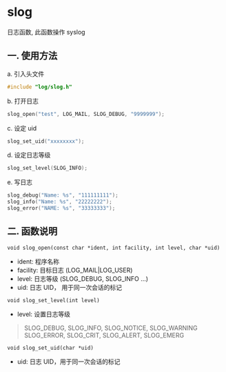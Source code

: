# slog

日志函数, 此函数操作 syslog

## 一. 使用方法

a. 引入头文件

```c
#include "log/slog.h"
```

b. 打开日志

```c
slog_open("test", LOG_MAIL, SLOG_DEBUG, "9999999");
```

c. 设定 uid

```c
slog_set_uid("xxxxxxxx");
```

d. 设定日志等级

```c
slog_set_level(SLOG_INFO);
```

e. 写日志

```c
slog_debug("Name: %s", "111111111");
slog_info("Name: %s", "22222222");
slog_error("NAME: %s", "33333333");
```

## 二. 函数说明

```
void slog_open(const char *ident, int facility, int level, char *uid)
```

- ident: 程序名称
- facility: 目标日志 (LOG_MAIL|LOG_USER)
- level: 日志等级 (SLOG_DEBUG, SLOG_INFO ...)
- uid: 日志 UID， 用于同一次会话的标记

```
void slog_set_level(int level)
```

- level: 设置日志等级

> SLOG_DEBUG, SLOG_INFO, SLOG_NOTICE, SLOG_WARNING
> SLOG_ERROR, SLOG_CRIT, SLOG_ALERT, SLOG_EMERG

```
void slog_set_uid(char *uid)
```

- uid: 日志 UID，用于同一次会话的标记
